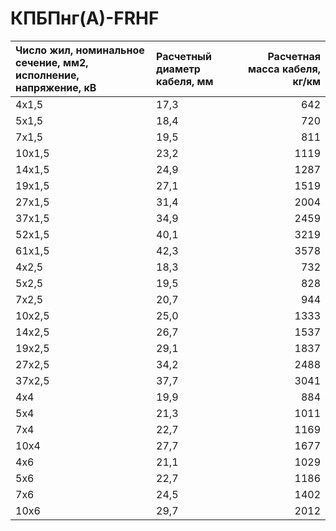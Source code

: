 # КПБПнг(А)-FRHF

| Число жил, номинальное сечение, мм2, исполнение, напряжение, кВ   | Расчетный диаметр кабеля, мм   |   Расчетная масса кабеля, кг/км |
|:------------------------------------------------------------------|:-------------------------------|--------------------------------:|
| 4х1,5                                                             | 17,3                           |                             642 |
| 5х1,5                                                             | 18,4                           |                             720 |
| 7х1,5                                                             | 19,5                           |                             811 |
| 10х1,5                                                            | 23,2                           |                            1119 |
| 14х1,5                                                            | 24,9                           |                            1287 |
| 19х1,5                                                            | 27,1                           |                            1519 |
| 27х1,5                                                            | 31,4                           |                            2004 |
| 37х1,5                                                            | 34,9                           |                            2459 |
| 52х1,5                                                            | 40,1                           |                            3219 |
| 61х1,5                                                            | 42,3                           |                            3578 |
| 4х2,5                                                             | 18,3                           |                             732 |
| 5х2,5                                                             | 19,5                           |                             828 |
| 7х2,5                                                             | 20,7                           |                             944 |
| 10х2,5                                                            | 25,0                           |                            1333 |
| 14х2,5                                                            | 26,7                           |                            1537 |
| 19х2,5                                                            | 29,1                           |                            1837 |
| 27х2,5                                                            | 34,2                           |                            2488 |
| 37х2,5                                                            | 37,7                           |                            3041 |
| 4х4                                                               | 19,9                           |                             884 |
| 5х4                                                               | 21,3                           |                            1011 |
| 7х4                                                               | 22,7                           |                            1169 |
| 10х4                                                              | 27,7                           |                            1677 |
| 4х6                                                               | 21,1                           |                            1029 |
| 5х6                                                               | 22,7                           |                            1186 |
| 7х6                                                               | 24,5                           |                            1402 |
| 10х6                                                              | 29,7                           |                            2012 |